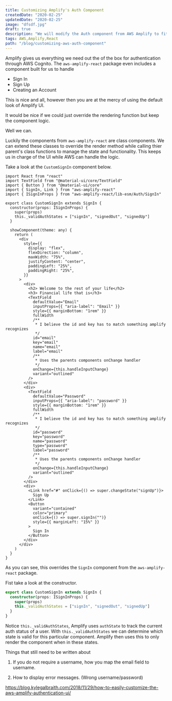 ```yaml
---
title: Customizing Amplify's Auth Component
createdDate: "2020-02-25"
updatedDate: "2020-02-25"
image: "dfsdf.jpg"
draft: true
description: "We will modify the Auth component from AWS Amplify to fit our UI needs without tocuhing the authentication logic."
tags: AWS,Amplify,React
path: "/blog/customizing-aws-auth-component"
---
```


Amplify gives us everything we need out the of the box for authentication through AWS Cognito. The `aws-amplify-react` package even includes a component built for us to handle

- Sign In
- Sign Up
- Creating an Account

This is nice and all, however then you are at the mercy of using the default look of Amplify UI.

It would be nice if we could just override the rendering function but keep the component logic.

Well we can.

Luckily the components from `aws-amplify-react` are class components. We can extend these classes to override the render method while calling thier parent's class functions to manage the state and functionality.
This keeps us in charge of the UI while AWS can handle the logic.

Take a look at the `CustomSignIn` component below.

```tsx
import React from "react"
import TextField from "@material-ui/core/TextField"
import { Button } from "@material-ui/core"
import { SignIn, Link } from "aws-amplify-react"
import { ISignInProps } from "aws-amplify-react/lib-esm/Auth/SignIn"

export class CustomSignIn extends SignIn {
  constructor(props: ISignInProps) {
    super(props)
    this._validAuthStates = ["signIn", "signedOut", "signedUp"]
  }

  showComponent(theme: any) {
    return (
      <div
        style={{
          display: "flex",
          flexDirection: "column",
          maxWidth: "75%",
          justifyContent: "center",
          paddingLeft: "25%",
          paddingRight: "25%",
        }}
      >
        <div>
          <h2> Welcome to the rest of your life</h2>
          <h3> Financial life that is</h3>
          <TextField
            defaultValue="Email"
            inputProps={{ "aria-label": "Email" }}
            style={{ marginBottom: "1rem" }}
            fullWidth
            /**
             * I believe the id and key has to match something amplify recognizes
             */
            id="email"
            key="email"
            name="email"
            label="email"
            /**
             * Uses the parents components onChange handler
             */
            onChange={this.handleInputChange}
            variant="outlined"
          />
        </div>
        <div>
          <TextField
            defaultValue="Password"
            inputProps={{ "aria-label": "password" }}
            style={{ marginBottom: "1rem" }}
            fullWidth
            /**
             * I believe the id and key has to match something amplify recognizes
             */
            id="password"
            key="password"
            name="password"
            type="password"
            label="password"
            /**
             * Uses the parents components onChange handler
             */
            onChange={this.handleInputChange}
            variant="outlined"
          />
        </div>
        <div>
          <Link href="#" onClick={() => super.changeState("signUp")}>
            Sign Up
          </Link>
          <Button
            variant="contained"
            color="primary"
            onClick={() => super.signIn("")}
            style={{ marginLeft: "15%" }}
          >
            Sign In
          </Button>
        </div>
      </div>
    )
  }
}
```

As you can see, this overrides the `SignIn` component from the `aws-amplify-react` package.

Fist take a look at the constructor.

```typescript
export class CustomSignIn extends SignIn {
  constructor(props: ISignInProps) {
    super(props)
    this._validAuthStates = ["signIn", "signedOut", "signedUp"]
  }
}
```

Notice `this._validAuthStates`, Amplify uses `authState` to track the current auth status of a user.
With `this._validAuthStates` we can determine which state is valid for this particular component.
Amplify then uses this to only render the component when in these states.

Things that still need to be written about

1. If you do not require a username, how you map the email field to username.

2. How to display error messages. (Wrong username/password)

https://blog.kylegalbraith.com/2018/11/29/how-to-easily-customize-the-aws-amplify-authentication-ui/
